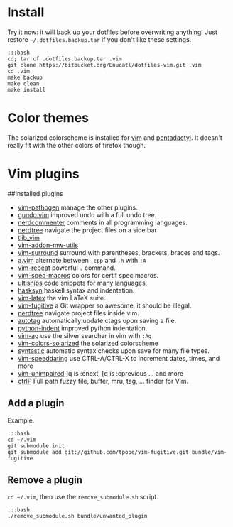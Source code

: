 # Install

Try it now: it will back up your dotfiles before overwriting anything!
Just restore `~/.dotfiles.backup.tar` if you don't like these settings.

    :::bash
    cd; tar cf .dotfiles.backup.tar .vim
    git clone https://bitbucket.org/Enucatl/dotfiles-vim.git .vim
    cd .vim
    make backup  
    make clean
    make install


# Color themes

The solarized colorscheme is installed for
[vim](https://github.com/altercation/vim-colors-solarized) and
[pentadactyl](https://github.com/claytron/pentadactyl-solarized). It doesn't
really fit with the other colors of firefox though.


# Vim plugins
##Installed plugins

- [vim-pathogen](https://github.com/tpope/vim-pathogen) manage the other
  plugins.
- [gundo.vim](https://github.com/sjl/gundo.vim) improved undo with a full
  undo tree.
- [nerdcommenter](https://github.com/scrooloose/nerdcommenter) comments in
  all programming languages.
- [nerdtree](https://github.com/scrooloose/nerdtree) navigate the project
  files on a side bar
- [tlib\_vim](https://github.com/tomtom/tlib_vim)
- [vim-addon-mw-utils](https://github.com/MarcWeber/vim-addon-mw-utils)
- [vim-surround](https://github.com/tpope/vim-surround) surround with
  parentheses, brackets, braces and tags.
- [a.vim](https://github.com/vim-scripts/a.vim) alternate between `.cpp` and
  `.h` with `:A`
- [vim-repeat](https://github.com/tpope/vim-repeat) powerful `.` command.
- [vim-spec-macros](https://bitbucket.org/Enucatl/vim-spec-macros) colors
  for certif spec macros.
- [ultisnips](git://github.com/Enucatl/ultisnips) code snippets for many
  languages.
- [hasksyn](https://github.com/travitch/hasksyn) haskell syntax and
  indentation.
- [vim-latex](git://github.com/Enucatl/vim-latex) the vim LaTeX suite.
- [vim-fugitive](git://github.com/tpope/vim-fugitive) a Git wrapper so
  awesome, it should be illegal.
- [nerdtree](https://github.com/scrooloose/nerdtree) navigate project files
  inside vim.
- [autotag](https://github.com/vim-scripts/AutoTag) automatically update
  ctags upon saving a file.
- [python-indent](https://github.com/gotgenes/vim-yapif) improved python
  indentation.
- [vim-ag](https://github.com/rking/ag.vim) use the silver searcher in vim
  with `:Ag`
- [vim-colors-solarized]() the solarized colorscheme
- [syntastic](https://github.com/scrooloose/syntastic) automatic syntax
  checks upon save for many file types.
- [vim-speeddating](https://github.com/tpope/vim-speeddating) use
  CTRL-A/CTRL-X to increment dates, times, and more
- [vim-unimpaired](https://github.com/tpope/vim-unimpaired) ]q is :cnext, [q
  is :cprevious ... and more
- [ctrlP](http://kien.github.io/ctrlp.vim/) Full path fuzzy file, buffer,
  mru, tag, ... finder for Vim.


## Add a plugin
Example:

    :::bash
    cd ~/.vim
    git submodule init
    git submodule add git://github.com/tpope/vim-fugitive.git bundle/vim-fugitive


## Remove a plugin
`cd ~/.vim`, then use the `remove_submodule.sh` script.

    :::bash
    ./remove_submodule.sh bundle/unwanted_plugin
